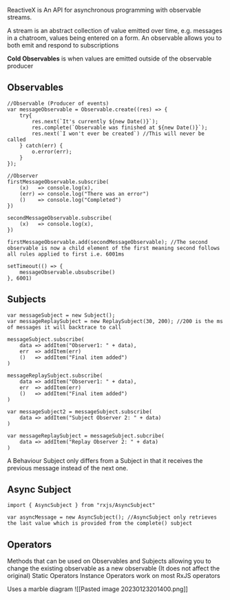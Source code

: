 ReactiveX is An API for asynchronous programming with observable streams.

A stream is an abstract collection of value emitted over time, e.g. messages in a chatroom, values being entered on a form.
An observable allows you to both emit and respond to subscriptions

**Cold Observables** is when values are emitted outside of the observable producer

## Observables
```TS
//Observable (Producer of events)
var messageObservable = Observable.create((res) => {
	try{
		res.next(`It's currently ${new Date()}`);
		res.complete(`Observable was finished at ${new Date()}`);
		res.next(`I won't ever be created`) //This will never be called
	} catch(err) {
		o.error(err);
	}
});

//Observer
firstMessageObservable.subscribe(
	(x)   => console.log(x),
	(err) => console.log("There was an error")
	()    => console.log("Completed")
})

secondMessageObservable.subscribe(
	(x)   => console.log(x),
})

firstMessageObservable.add(secondMessageObservable); //The second observable is now a child element of the first meaning second follows all rules applied to first i.e. 6001ms

setTimeout(() => {
	messageObservable.ubsubscribe()
}, 6001)
```

## Subjects
```JS
var messageSubject = new Subject();
var messageReplaySubject = new ReplaySubject(30, 200); //200 is the ms of messages it will backtrace to call

messageSubject.subscribe(
	data => addItem("Observer1: " + data),
	err  => addItem(err)
	()   => addItem("Final item added")
)

messageReplaySubject.subscribe(
	data => addItem("Observer1: " + data),
	err  => addItem(err)
	()   => addItem("Final item added")
)

var messageSubject2 = messageSubject.subscribe(
	data => addItem("Subject Observer 2: " + data)
)

var messageReplaySubject = messageSubject.subcribe(
	data => addItem("Replay Observer 2: " + data)
)
```

A Behaviour Subject only differs from a Subject in that it receives the previous message instead of the next one.

## Async Subject
```TS
import { AsyncSubject } from "rxjs/AsyncSubject"

var asyncMessage = new AsyncSubject(); //AsyncSubject only retrieves the last value which is provided from the complete() subject
```

## Operators
Methods that can be used on Observables and Subjects allowing you to change the existing observable as a new observable (It does not affect the original)
Static Operators 
Instance Operators work on most RxJS operators

Uses a marble diagram
![[Pasted image 20230123201400.png]]